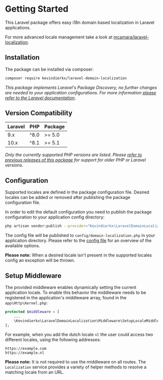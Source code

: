 # Getting Started

This Laravel package offers easy i18n domain based localization in Laravel applications.

For more advanced locale management take a look at [mcamara/laravel-localization](https://github.com/mcamara/laravel-localization).

## Installation

The package can be installed via composer:

```bash
composer require kevindierkx/laravel-domain-localization
```

*This package implements Laravel's Package Discovery, no further changes are needed to your application configurations. For more information [please refer to the Laravel documentation](https://laravel.com/docs/packages#package-discovery).*

## Version Compatibility

| Laravel | PHP            | Package |
| ------- | -------------- | ------- |
| 9.x     | ^8.0           | >= 5.0  |
| 10.x    | ^8.1           | >= 5.1  |

*Only the currently supported PHP versions are listed. Please [refer to previous releases of this package](https://github.com/kevindierkx/laravel-domain-localization/tags) for support for older PHP or Laravel versions.*

## Configuration

Supported locales are defined in the package configuration file. Desired locales can be added or removed after publishing the package configuration file.

In order to edit the default configuration you need to publish the package configuration to your application config directory:

```bash
php artisan vendor:publish --provider="Kevindierkx\LaravelDomainLocalization\ServiceProvider"
```

The config file will be published to `config/domain-localization.php` in your application directory. Please refer to the [config file](https://github.com/kevindierkx/laravel-domain-localization/blob/master/config/domain-localization.php) for an overview of the available options.

**Please note:** When a desired locale isn't present in the supported locales config an exception will be thrown.

## Setup Middleware

The provided middleware enables dynamically setting the current application locale. To enable this behavior the middleware needs to be registered in the application's middleware array, found in the `app\Http\Kernel.php`:

```php
protected $middleware = [
    ...
    \Kevindierkx\LaravelDomainLocalization\Middleware\SetupLocaleMiddleware::class,
];
```

For example, when you add the dutch locale `nl` the user could access two different locales, using the following addresses:

```
https://example.com
https://example.nl
```

**Please note:** It is not required to use the middleware on all routes. The `Localization` service provides a variety of helper methods to resolve a matching locale from an URL.
